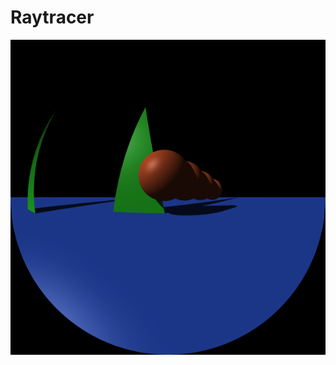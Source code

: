 # Raytracer
 
![Screenshot](https://raw.githubusercontent.com/andrewyung/Raytracer/master/Raytracer/sphere.bmp?token=AFBO3MF6WSM2DCXOINSPXGS6LTTOO)

